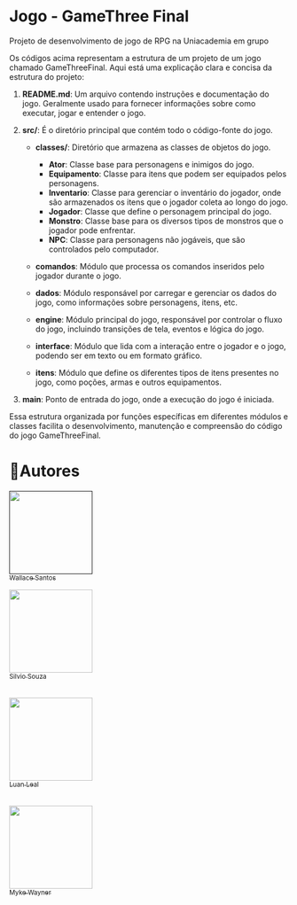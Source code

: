 # Jogo - GameThree Final

Projeto de desenvolvimento de jogo de RPG na Uniacademia em grupo

Os códigos acima representam a estrutura de um projeto de um jogo chamado GameThreeFinal. Aqui está uma explicação clara e concisa da estrutura do projeto:

1. **README.md**: Um arquivo contendo instruções e documentação do jogo. Geralmente usado para fornecer informações sobre como executar, jogar e entender o jogo.

2. **src/**: É o diretório principal que contém todo o código-fonte do jogo.

   - **classes/**: Diretório que armazena as classes de objetos do jogo.
     - **Ator**: Classe base para personagens e inimigos do jogo.
     - **Equipamento**: Classe para itens que podem ser equipados pelos personagens.
     - **Inventario**: Classe para gerenciar o inventário do jogador, onde são armazenados os itens que o jogador coleta ao longo do jogo.
     - **Jogador**: Classe que define o personagem principal do jogo.
     - **Monstro**: Classe base para os diversos tipos de monstros que o jogador pode enfrentar.
     - **NPC**: Classe para personagens não jogáveis, que são controlados pelo computador.

   - **comandos**: Módulo que processa os comandos inseridos pelo jogador durante o jogo.
   - **dados**: Módulo responsável por carregar e gerenciar os dados do jogo, como informações sobre personagens, itens, etc.
   - **engine**: Módulo principal do jogo, responsável por controlar o fluxo do jogo, incluindo transições de tela, eventos e lógica do jogo.
   - **interface**: Módulo que lida com a interação entre o jogador e o jogo, podendo ser em texto ou em formato gráfico.
   - **itens**: Módulo que define os diferentes tipos de itens presentes no jogo, como poções, armas e outros equipamentos.

3. **main**: Ponto de entrada do jogo, onde a execução do jogo é iniciada.

Essa estrutura organizada por funções específicas em diferentes módulos e classes facilita o desenvolvimento, manutenção e compreensão do código do jogo GameThreeFinal.


# 📝Autores

[<img src="https://avatars.githubusercontent.com/u/67033167?s=400&u=434e92afba17dc696e7d5a9c40b5148529339aa1&v=4" width=150><br><sub>Wallace Santos</sub>]()

[<img src="https://avatars.githubusercontent.com/u/102241496?v=4" width=150><br><sub>Silvio Souza</sub>](https://github.com/Silviosouzan)<br>
<br>

[<img src="https://avatars.githubusercontent.com/u/67526089?v=4" width=150><br><sub>Luan Leal</sub>](https://github.com/Luan-Leal)<br>
<br>

[<img src="https://avatars.githubusercontent.com/u/51156249?v=4" width=150><br><sub>Myke Wayner</sub>](https://github.com/mykewayner)<br>
<br>
